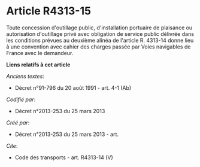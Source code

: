 # Article R4313-15

Toute concession d'outillage public, d'installation portuaire de plaisance ou autorisation d'outillage privé avec obligation
de service public délivrée dans les conditions prévues au deuxième alinéa de l'article R. 4313-14 donne lieu à une convention
avec cahier des charges passée par Voies navigables de France avec le demandeur.

**Liens relatifs à cet article**

_Anciens textes_:

  - Décret n°91-796 du 20 août 1991 - art. 4-1 (Ab)

_Codifié par_:

  - Décret n°2013-253 du 25 mars 2013

_Créé par_:

  - Décret n°2013-253 du 25 mars 2013 - art.

_Cite_:

  - Code des transports - art. R4313-14 (V)
